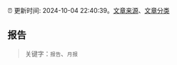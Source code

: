 :alarm_clock: 更新时间: 2024-10-04 22:40:39。[文章来源](/README.md)、[文章分类](/TAGS.md)

## 报告


> 关键字：`报告`、`月报`



